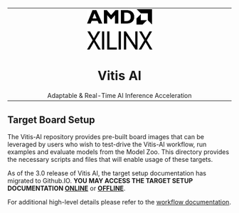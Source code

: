 <table class="sphinxhide">
 <tr>
   <td align="center"><img src="https://raw.githubusercontent.com/Xilinx/Image-Collateral/main/xilinx-logo.png" width="30%"/><h1>Vitis AI</h1><h0>Adaptable & Real-Time AI Inference Acceleration</h0>
   </td>
 </tr>
</table>

## Target Board Setup

The Vitis-AI repository provides pre-built board images that can be leveraged by users who wish to test-drive the Vitis-AI workflow, run examples and evaluate models from the Model Zoo.  This directory provides the necessary scripts and files that will enable usage of these targets.

As of the 3.0 release of Vitis AI, the target setup documentation has migrated to Github.IO.  **YOU MAY ACCESS THE TARGET SETUP DOCUMENTATION [ONLINE](https://xilinx.github.io/Vitis-AI/docs/board_setup/board_setup.html)** or **[OFFLINE](../docs/docs/board_setup/board_setup.html)**.

For additional high-level details please refer to the [workflow documentation](https://xilinx.github.io/Vitis-AI/3.0/html/docs/workflow.html#test-drive-vitis-ai-on-a-supported-platform).

